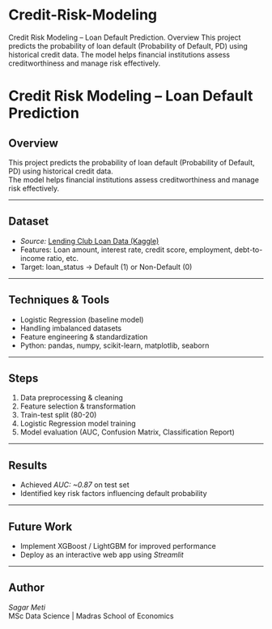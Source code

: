 # Credit-Risk-Modeling
Credit Risk Modeling – Loan Default Prediction. Overview This project predicts the probability of loan default (Probability of Default, PD) using historical credit data.   The model helps financial institutions assess creditworthiness and manage risk effectively.
# Credit Risk Modeling – Loan Default Prediction

## Overview
This project predicts the probability of loan default (Probability of Default, PD) using historical credit data.  
The model helps financial institutions assess creditworthiness and manage risk effectively.

---

## Dataset
- *Source:* [Lending Club Loan Data (Kaggle)](https://www.kaggle.com/datasets/wordsforthewise/lending-club)  
- Features: Loan amount, interest rate, credit score, employment, debt-to-income ratio, etc.  
- Target: loan_status → Default (1) or Non-Default (0)  

---

##  Techniques & Tools
- Logistic Regression (baseline model)  
- Handling imbalanced datasets  
- Feature engineering & standardization  
- Python: pandas, numpy, scikit-learn, matplotlib, seaborn  

---

## Steps
1. Data preprocessing & cleaning  
2. Feature selection & transformation  
3. Train-test split (80-20)  
4. Logistic Regression model training  
5. Model evaluation (AUC, Confusion Matrix, Classification Report)  

---

## Results
- Achieved *AUC: ~0.87* on test set  
- Identified key risk factors influencing default probability  

---

## Future Work
- Implement XGBoost / LightGBM for improved performance  
- Deploy as an interactive web app using *Streamlit*  

---

## Author
*Sagar Meti*  
MSc Data Science | Madras School of Economics
